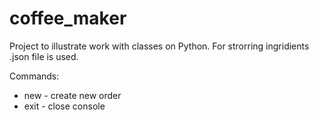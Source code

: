 # coffee_maker
Project to illustrate work with classes on Python. For strorring ingridients .json file is used.

Commands:
* new - create new order
* exit - close console

